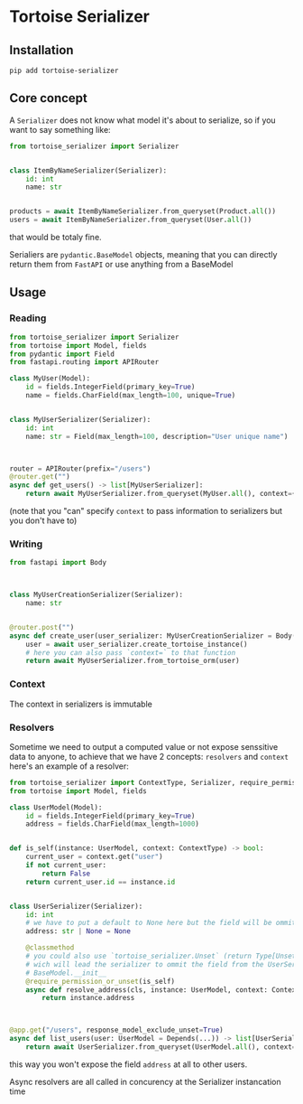 # Tortoise Serializer
## Installation
```shell
pip add tortoise-serializer
```

## Core concept
A `Serializer` does not know what model it's about to serialize, so if you want to say something like:
```python
from tortoise_serializer import Serializer


class ItemByNameSerializer(Serializer):
    id: int
    name: str


products = await ItemByNameSerializer.from_queryset(Product.all())
users = await ItemByNameSerializer.from_queryset(User.all())
```
that would be totaly fine.

Serialiers are `pydantic.BaseModel` objects, meaning that you can directly return them from `FastAPI` or use anything from a BaseModel


## Usage
### Reading
```python
from tortoise_serializer import Serializer
from tortoise import Model, fields
from pydantic import Field
from fastapi.routing import APIRouter

class MyUser(Model):
    id = fields.IntegerField(primary_key=True)
    name = fields.CharField(max_length=100, unique=True)


class MyUserSerializer(Serializer):
    id: int
    name: str = Field(max_length=100, description="User unique name")



router = APIRouter(prefix="/users")
@router.get("")
async def get_users() -> list[MyUserSerializer]:
    return await MyUserSerializer.from_queryset(MyUser.all(), context={"user": ...})
```

(note that you "can" specify `context` to pass information to serializers but you don't have to)


### Writing
```python
from fastapi import Body



class MyUserCreationSerializer(Serializer):
    name: str


@router.post("")
async def create_user(user_serializer: MyUserCreationSerializer = Body(...)) -> MyUserSerializer:
    user = await user_serializer.create_tortoise_instance()
    # here you can also pass `context=` to that function
    return await MyUserSerializer.from_tortoise_orm(user)
```

### Context
The context in serializers is immutable

### Resolvers
Sometime we need to output a computed value or not expose senssitive data to anyone, to achieve that we have 2 concepts: `resolvers` and `context`
here's an example of a resolver:
```python
from tortoise_serializer import ContextType, Serializer, require_permission_or_unset
from tortoise import Model, fields

class UserModel(Model):
    id = fields.IntegerField(primary_key=True)
    address = fields.CharField(max_length=1000)


def is_self(instance: UserModel, context: ContextType) -> bool:
    current_user = context.get("user")
    if not current_user:
        return False
    return current_user.id == instance.id


class UserSerializer(Serializer):
    id: int
    # we have to put a default to None here but the field will be ommited
    address: str | None = None

    @classmethod
    # you could also use `tortoise_serializer.Unset` (return Type[Unset])
    # wich will lead the serializer to ommit the field from the UserSerializer
    # BaseModel.__init__
    @require_permission_or_unset(is_self)
    async def resolve_address(cls, instance: UserModel, context: ContextType) -> str:
        return instance.address



@app.get("/users", response_model_exclude_unset=True)
async def list_users(user: UserModel = Depends(...)) -> list[UserSerializer]:
    return await UserSerializer.from_queryset(UserModel.all(), context={"user": user})
```

this way you won't expose the field `address` at all to other users.


Async resolvers are all called in concurency at the Serializer instancation time
